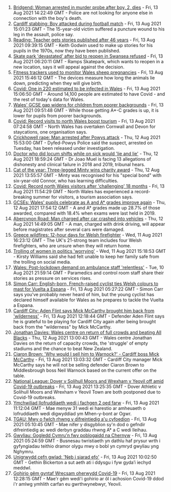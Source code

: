 1. [Bridgend: Woman arrested in murder probe after boy, 2, dies](https://www.bbc.co.uk/news/uk-wales-58194706) - Fri, 13 Aug 2021 14:22:49 GMT - Police are not looking for anyone else in connection with the boy's death.
2. [Cardiff stabbing: Boy attacked during football match](https://www.bbc.co.uk/news/uk-wales-58194369) - Fri, 13 Aug 2021 15:01:23 GMT - The 15-year-old victim suffered a puncture wound to his leg in the assault, police say.
3. [Reading: Teacher gets stories published after 46 years](https://www.bbc.co.uk/news/uk-wales-58189969) - Fri, 13 Aug 2021 09:39:15 GMT - Keith Godwin used to make up stories for his pupils in the 1970s, now they have been published.
4. [Skate park 'devastated' after bid to reopen in Swansea refused](https://www.bbc.co.uk/news/uk-wales-58172022) - Fri, 13 Aug 2021 06:20:11 GMT - Ramps Skatepark, which wants to reopen in a new location, says it will appeal against the decision.
5. [Fitness trackers used to monitor Wales sheep pregnancies](https://www.bbc.co.uk/news/uk-wales-58198198) - Fri, 13 Aug 2021 15:46:12 GMT - The devices measure how long the animals lie down, predicting when they will give birth.
6. [Covid: One in 220 estimated to be infected in Wales](https://www.bbc.co.uk/news/uk-wales-58204723) - Fri, 13 Aug 2021 15:06:50 GMT - Around 14,100 people are estimated to have Covid - and the rest of today's data for Wales.
7. [Wales' GCSE gap widens for children from poorer backgrounds](https://www.bbc.co.uk/news/uk-wales-58189971) - Fri, 13 Aug 2021 09:51:48 GMT - While those getting A*-C grades is up, it is lower for pupils from poorer backgrounds.
8. [Covid: Record visits to north Wales boost tourism](https://www.bbc.co.uk/news/uk-wales-58189968) - Fri, 13 Aug 2021 07:24:58 GMT - North Wales has overtaken Cornwall and Devon for staycations, one organisation says.
9. [Crickhowell rape: Man arrested after Powys attack](https://www.bbc.co.uk/news/uk-wales-58191699) - Thu, 12 Aug 2021 15:53:00 GMT - Dyfed-Powys Police said the suspect, arrested on Tuesday, has been released under investigation.
10. [Doctor who did locum shifts while on sick would 'lie and lie'](https://www.bbc.co.uk/news/uk-wales-58191698) - Thu, 12 Aug 2021 18:59:24 GMT - Dr Joao Muel is facing 13 allegations of dishonesty and clinical failure in 2018 and 2019, tribunal hears.
11. [Cat of the year: Three-legged Minty wins charity award](https://www.bbc.co.uk/news/uk-wales-58189412) - Thu, 12 Aug 2021 13:55:57 GMT - Minty was recognised for his "special bond" with six-year-old Connor, who has learning difficulties.
12. [Covid: Record north Wales visitors after 'challenging' 18 months](https://www.bbc.co.uk/news/uk-wales-58201388) - Fri, 13 Aug 2021 11:54:29 GMT - North Wales has experienced a record-breaking summer for visitors, a tourism association says.
13. [GCSEs: Wales' pupils celebrate as A and A* grades improve again](https://www.bbc.co.uk/news/uk-wales-58191705) - Thu, 12 Aug 2021 17:54:12 GMT - A and A* grades made up 28.7% of those awarded, compared with 18.4% when exams were last held in 2019.
14. [Abercynon Road: Man charged after car crashed into vehicles](https://www.bbc.co.uk/news/uk-wales-58184062) - Thu, 12 Aug 2021 14:49:05 GMT - A man, charged with drink driving, will appear before magistrates after several cars were damaged.
15. [Greece wildfires: 12-hour days for Welsh firefighter](https://www.bbc.co.uk/news/uk-wales-58176916) - Wed, 11 Aug 2021 16:23:12 GMT - The UK's 21-strong team includes four Welsh firefighters, who are unsure when they will return home.
16. [Trolling of women in politics 'worrying'](https://www.bbc.co.uk/news/uk-wales-58176912) - Wed, 11 Aug 2021 15:18:53 GMT - Kirsty Williams said she had felt unable to keep her family safe from the trolling on social media.
17. [Wales: Post-lockdown demand on ambulance staff 'relentless'](https://www.bbc.co.uk/news/uk-wales-58166250) - Tue, 10 Aug 2021 21:59:14 GMT - Paramedics and control room staff share their stories as pressure on services rises.
18. [Simon Carr: English-born, French-raised cyclist ties Welsh colours to mast for Vuelta a Espana](https://www.bbc.co.uk/sport/cycling/58175040) - Fri, 13 Aug 2021 05:27:22 GMT - Simon Carr says you've probably never heard of him, but the young cyclist has declared himself available for Wales as he prepares to tackle the Vuelta a Espana.
19. [Cardiff City: Aden Flint says Mick McCarthy brought him back from 'wilderness'](https://www.bbc.co.uk/sport/football/58203102) - Fri, 13 Aug 2021 12:18:44 GMT - Defender Aden Flint says he is grateful to be playing for Cardiff City again after being brought back from the "wilderness" by Mick McCarthy.
20. [Jonathan Davies: Wales centre on return of full crowds and beating All Blacks](https://www.bbc.co.uk/sport/rugby-union/58190099) - Thu, 12 Aug 2021 13:00:43 GMT - Wales centre Jonathan Davies on the return of capacity crowds, the 'struggle' of empty stadiums and the chance to beat New Zealand.
21. [Ciaron Brown: 'Why would I sell him to Warnock?' - Cardiff boss Mick McCarthy](https://www.bbc.co.uk/sport/av/football/58203109) - Fri, 13 Aug 2021 13:03:32 GMT - Cardiff City manager Mick McCarthy says he will not be selling defender Ciaron Brown to Middlesbrough boss Neil Warnock based on the current offer on the table.
22. [National League: Dover v Solihull Moors and Wrexham v Yeovil off amid Covid-19 outbreaks](https://www.bbc.co.uk/sport/football/58203548) - Fri, 13 Aug 2021 13:25:35 GMT - Dover Athletic v Solihull Moors and Wrexham v Yeovil Town are both postponed due to Covid-19 outbreaks.
23. [Ymchwiliad llofruddiaeth wedi i fachgen 2 oed farw](https://www.bbc.co.uk/newyddion/58186503) - Fri, 13 Aug 2021 11:12:04 GMT - Mae menyw 31 wedi ei harestio ar amheuaeth o lofruddiaeth wedi digwyddiad ym Mhen-y-bont ar Ogwr.
24. [TGAU: Mwy o fwlch rhwng y difreintiedig a'u cyfoedion](https://www.bbc.co.uk/newyddion/58194116) - Fri, 13 Aug 2021 05:10:45 GMT - Mae nifer y disgyblion sy'n dod o gefndir difreintiedig ac wedi derbyn graddau rhwng A* a C wedi lleihau.
25. [Gwyliau: Gogledd Cymru'n fwy poblogaidd na Chernyw](https://www.bbc.co.uk/newyddion/58192422) - Fri, 13 Aug 2021 05:24:59 GMT - Busnesau twristiaeth yn dathlu haf prysur wrth i gyfyngiadau teithio dramor olygu mwy o bobl yn cymryd gwyliau yng Nghymru.
26. [Unigrwydd cefn gwlad: 'Neb i siarad efo'](https://www.bbc.co.uk/newyddion/58199552) - Fri, 13 Aug 2021 10:02:50 GMT - Gethin Bickerton a sut aeth ati i ddysgu i fyw gyda’i iechyd meddwl.
27. [Gohirio gêm gyntaf Wrecsam oherwydd Covid-19](https://www.bbc.co.uk/newyddion/58201458) - Fri, 13 Aug 2021 12:28:15 GMT - Mae'r gêm wedi'i gohirio ar ôl i achosion Covid-19 ddod i'r amlwg ymhlith carfan eu gwrthwynebwyr, Yeovil.
